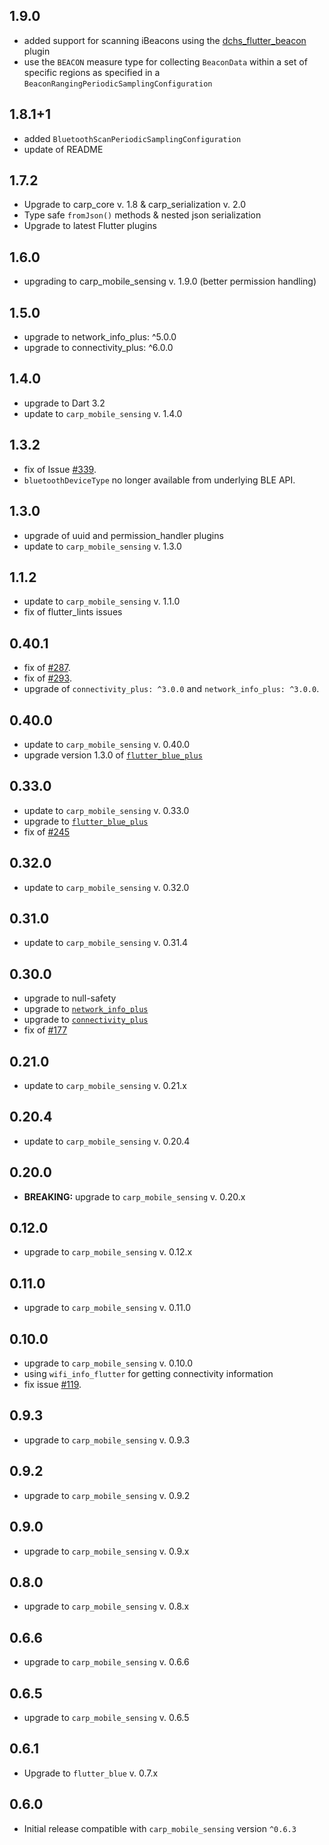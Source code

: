 ## 1.9.0

* added support for scanning iBeacons using the [dchs_flutter_beacon](https://pub.dev/packages/dchs_flutter_beacon) plugin
* use the `BEACON` measure type for collecting `BeaconData` within a set of specific regions as specified in a `BeaconRangingPeriodicSamplingConfiguration`

## 1.8.1+1

* added `BluetoothScanPeriodicSamplingConfiguration`
* update of README

## 1.7.2

* Upgrade to carp_core v. 1.8 & carp_serialization v. 2.0
* Type safe `fromJson()` methods & nested json serialization
* Upgrade to latest Flutter plugins

## 1.6.0

* upgrading to carp_mobile_sensing v. 1.9.0 (better permission handling)

## 1.5.0

* upgrade to network_info_plus: ^5.0.0
* upgrade to connectivity_plus: ^6.0.0

## 1.4.0

* upgrade to Dart 3.2
* update to `carp_mobile_sensing` v. 1.4.0

## 1.3.2

* fix of Issue [#339](https://github.com/cph-cachet/carp.sensing-flutter/issues/339).
* `bluetoothDeviceType` no longer available from underlying BLE API.

## 1.3.0

* upgrade of uuid and permission_handler plugins
* update to `carp_mobile_sensing` v. 1.3.0

## 1.1.2

* update to `carp_mobile_sensing` v. 1.1.0
* fix of flutter_lints issues

## 0.40.1

* fix of [#287](https://github.com/cph-cachet/carp.sensing-flutter/issues/287).
* fix of [#293](https://github.com/cph-cachet/carp.sensing-flutter/issues/293).
* upgrade of `connectivity_plus: ^3.0.0` and `network_info_plus: ^3.0.0`.

## 0.40.0

* update to `carp_mobile_sensing` v. 0.40.0
* upgrade version 1.3.0 of [`flutter_blue_plus`](https://pub.dev/packages/flutter_blue_plus)

## 0.33.0

* update to `carp_mobile_sensing` v. 0.33.0
* upgrade to [`flutter_blue_plus`](https://pub.dev/packages/flutter_blue_plus)
* fix of [#245](https://github.com/cph-cachet/carp.sensing-flutter/issues/2455)

## 0.32.0

* update to `carp_mobile_sensing` v. 0.32.0

## 0.31.0

* update to `carp_mobile_sensing` v. 0.31.4

## 0.30.0

* upgrade to null-safety
* upgrade to [`network_info_plus`](https://pub.dev/packages/network_info_plus)
* upgrade to [`connectivity_plus`](https://pub.dev/packages/connectivity_plus)
* fix of [#177](https://github.com/cph-cachet/carp.sensing-flutter/issues/177)

## 0.21.0

* update to `carp_mobile_sensing` v. 0.21.x

## 0.20.4

* update to `carp_mobile_sensing` v. 0.20.4

## 0.20.0

* **BREAKING:** upgrade to `carp_mobile_sensing` v. 0.20.x

## 0.12.0

* upgrade to `carp_mobile_sensing` v. 0.12.x

## 0.11.0

* upgrade to `carp_mobile_sensing` v. 0.11.0

## 0.10.0

* upgrade to `carp_mobile_sensing` v. 0.10.0
* using `wifi_info_flutter` for getting connectivity information
* fix issue [#119](https://github.com/cph-cachet/carp.sensing-flutter/issues/119).

## 0.9.3

* upgrade to `carp_mobile_sensing` v. 0.9.3

## 0.9.2

* upgrade to `carp_mobile_sensing` v. 0.9.2

## 0.9.0

* upgrade to `carp_mobile_sensing` v. 0.9.x

## 0.8.0

* upgrade to `carp_mobile_sensing` v. 0.8.x

## 0.6.6

* upgrade to `carp_mobile_sensing` v. 0.6.6

## 0.6.5

* upgrade to `carp_mobile_sensing` v. 0.6.5

## 0.6.1

* Upgrade to `flutter_blue` v. 0.7.x

## 0.6.0

* Initial release compatible with `carp_mobile_sensing` version `^0.6.3`
